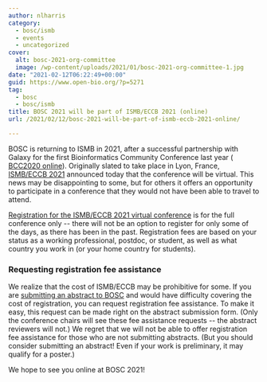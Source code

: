 ```yaml
---
author: nlharris
category:
  - bosc/ismb
  - events
  - uncategorized
cover:
  alt: bosc-2021-org-committee
  image: /wp-content/uploads/2021/01/bosc-2021-org-committee-1.jpg
date: "2021-02-12T06:22:49+00:00"
guid: https://www.open-bio.org/?p=5271
tag:
  - bosc
  - bosc/ismb
title: BOSC 2021 will be part of ISMB/ECCB 2021 (online)
url: /2021/02/12/bosc-2021-will-be-part-of-ismb-eccb-2021-online/

---
```

BOSC is returning to ISMB in 2021, after a successful partnership with Galaxy for the first Bioinformatics Community Conference last year ( [BCC2020 online](https://bcc2020.github.io/)). Originally slated to take place in Lyon, France, [ISMB/ECCB 2021](https://www.iscb.org/ismbeccb2021) announced today that the conference will be virtual. This news may be disappointing to some, but for others it offers an opportunity to participate in a conference that they would not have been able to travel to attend.

[Registration for the ISMB/ECCB 2021 virtual conference](https://www.iscb.org/ismbeccb2021-registration) is for the full conference only -- there will not be an option to register for only some of the days, as there has been in the past. Registration fees are based on your status as a working professional, postdoc, or student, as well as what country you work in (or your home country for students).

### Requesting registration fee assistance

We realize that the cost of ISMB/ECCB may be prohibitive for some. If you are [submitting an abstract to BOSC](/events/bosc-2021/submit/) and would have difficulty covering the cost of registration, you can request registration fee assistance. To make it easy, this request can be made right on the abstract submission form. (Only the conference chairs will see these fee assistance requests -- the abstract reviewers will not.) We regret that we will not be able to offer registration fee assistance for those who are not submitting abstracts. (But you should consider submitting an abstract! Even if your work is preliminary, it may qualify for a poster.)

We hope to see you online at BOSC 2021!
